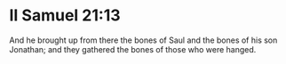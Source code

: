 # II Samuel 21:13

And he brought up from there the bones of Saul and the bones of his son Jonathan; and they gathered the bones of those who were hanged.
